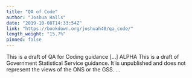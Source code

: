 ```yaml
---
title: "QA of Code"
author: "Joshua Halls"
date: "2019-10-08T14:33:54Z"
link: "https://bookdown.org/joshuah40/qa_code/"
length_weight: "15.7%"
pinned: false
---
```


This is a draft of QA for Coding guidance [...] ALPHA This is a draft of Government Statistical Service guidance. It is unpublished and does not represent the views of the ONS or the GSS.  ...
